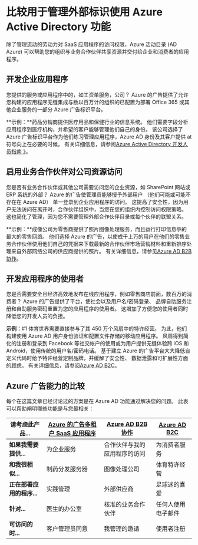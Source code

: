<properties
   pageTitle="比较用于管理外部标识使用 Azure Active Directory 功能 |Microsoft Azure"
   description="为支持身份验证和授权的外部标识比较协作 Azure 活动目录 B2B、 B2C 和多租户应用程序"
   services="active-directory"
   documentationCenter="" 
   authors="arvindsuthar"
   manager="cliffdi"
   editor=""
   tags=""/>

<tags
   ms.service="active-directory"
   ms.devlang="NA"
   ms.topic="article"
   ms.tgt_pltfrm="NA"
   ms.workload="identity"
   ms.date="02/24/2016"
   ms.author="asuthar"/>

# <a name="comparing-capabilities-for-managing-external-identities-using-azure-active-directory"></a>比较用于管理外部标识使用 Azure Active Directory 功能

除了管理流动的劳动力对 SaaS 应用程序的访问权限，Azure 活动目录 (AD Azure) 可以帮助您的组织与业务合作伙伴共享资源并交付给企业和消费者的应用程序。

## <a name="developing-applications-for-businesses"></a>开发企业应用程序

您提供的服务或应用程序中的，如工资单服务，公司？ Azure 的广告提供了允许您构建的应用程序无缝集成与数以百万计的组织的已配置为部署 Office 365 或其他企业服务的一部分 Azure 广告标识平台。

**示例︰**药品分销商提供医疗用品和保健行业的信息系统。 他们需要字段分析应用程序到医疗机构，并希望的客户能够管理他们自己的身份。 该公司选择了 Azure 广告标识平台作为他们练习管理应用程序，Azure AD 身份及其客户提供 at 符号向上在必要的时候。 有关详细信息，请参阅[Azure Active Directory 开发人员指南 》](active-directory-developers-guide.md)。

## <a name="enabling-business-partner-access-to-your-corporate-resources"></a>启用业务合作伙伴对公司资源访问

您是否有业务合作伙伴或其他公司需要访问您的企业资源，如 SharePoint 网站或 ERP 系统的外部？ Azure 的广告使管理员能够授予外部用户 （他们可能或可能不存在在 Azure AD） 单一登录到企业应用程序的访问。 这提高了安全性，因为用户无法访问在离开时，合作伙伴组织中，当您在您的组织内控制访问权限策略。 这也简化了管理，因为您不需要管理外部合作伙伴目录或每个伙伴的联盟关系。

**示例︰**成像公司为零售商提供了照片图像处理服务，而且运行打印信息亭的最大的零售网络。 他们选择 Azure 的广告，以使成千上万的用户在他们的零售业务合作伙伴使用他们自己的凭据来下载最新的合作伙伴市场营销材料和重新排序处理来自外部网络公司的供应商提供的照片。 有关详细信息，请参见[Azure AD B2B 协作](active-directory-b2b-what-is-azure-ad-b2b.md)。

## <a name="developing-applications-for-consumers"></a>开发应用程序的使用者

您是否需要安全且经济高效地发布在线应用程序，例如零售商店前面，数百万的消费者？ Azure 的广告提供了平台，使社会以及用户名/密码登录、 品牌自助服务注册和自助服务密码重置为您的应用程序的使用者。 这增加了方便您的使用者同时降低您的开发人员的负担。

**示例︰**\#1 体育世界需要直接参与了其 450 万个风扇中的特许经营。 为此，他们构建使用 Azure AD 用户身份验证和配置文件存储的移动应用程序。 风扇得到简化的注册和登录到 Facebook 等社交帐户的使用或为用户提供无缝体验跨 iOS 和 Android，使用传统的用户名/密码电话。 基于建立 Azure 的广告平台大大降低自定义代码时给予特许经营定制品牌，并缓解了安全性、 数据泄露和可扩展性方面的顾虑。 有关详细信息，请参阅[Azure AD B2C](https://azure.microsoft.com/documentation/services/active-directory-b2c/)。

## <a name="comparison-of-azure-ad-capabilities"></a>Azure 广告能力的比较

每个在这篇文章已经讨论过的方案是在 Azure AD 功能通过解决您的问题。 此表可以帮助阐明哪些功能是与您最相关︰

| **请考虑此产品...**       | [Azure 的广告多租户 SaaS 应用程序](active-directory-developers-guide.md)    | [Azure AD B2B 协作](active-directory-b2b-what-is-azure-ad-b2b.md)        | [Azure AD B2C](https://azure.microsoft.com/documentation/services/active-directory-b2c/)                |
|-----------------------|-------------------------|----------------------------|------------------------|
| **如果我需要提供...** | 为企业服务 | 合作伙伴与我的应用程序的访问  | 为消费者服务 |
| **和我很相似...**  | 制药分发服务器      | 图像处理公司            | 体育特许经营       |
| **正在部署应用的程序...**  | 实践管理     | 外部供应商          | 足球迷的喜爱            |
| **针对...**        | 医生的办公室        | 核准的业务合作伙伴 | 任何人使用电子邮件      |
| **可访问的时...**      | 客户管理员同意 | 我管理的邀请           | 使用者注册      |
